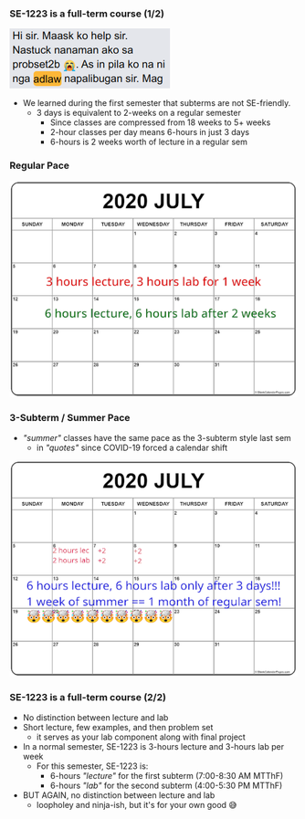 ### SE-1223 is a full-term course (1/2)

![stuck](images/stuck.png) <!-- .element style="width: 530px; height: 200px;" -->

+ We learned during the first semester that subterms are not SE-friendly.
  - 3 days is equivalent to 2-weeks on a regular semester
    * Since classes are compressed from 18 weeks to 5+ weeks
    * 2-hour classes per day means 6-hours in just 3 days
    * 6-hours is 2 weeks worth of lecture in a regular sem



### Regular Pace

![sem](images/sem.png)



### 3-Subterm / Summer Pace

+ <!-- .element style="font-size: 0.55em" --> <em>"summer"</em> classes have the same pace as the 3-subterm style last sem 
  - in _"quotes"_ since COVID-19 forced a calendar shift

![summer](images/summer.png)



### SE-1223 is a full-term course (2/2)

* No distinction between lecture and lab
* Short lecture, few examples, and then problem set
  - it serves as your lab component along with final project
* In a normal semester, SE-1223 is 3-hours lecture and 3-hours lab per week
  - For this semester, SE-1223 is:
    + 6-hours _"lecture"_ for the first subterm (7:00-8:30 AM MTThF)
    + 6-hours _"lab"_ for the second subterm (4:00-5:30 PM MTThF)
* BUT AGAIN, no distinction between lecture and lab
  - loopholey and ninja-ish, but it's for your own good 😅